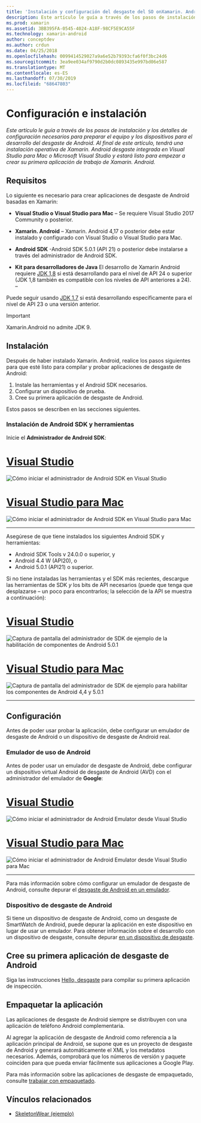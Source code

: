 ```yaml
---
title: 'Instalación y configuración del desgaste del SO onXamarin. Android '
description: Este artículo le guía a través de los pasos de instalación y los detalles de configuración necesarios para preparar el equipo y los dispositivos para el desarrollo del desgaste de Android. Al final de este artículo, tendrá una instalación operativa de Xamarin. Android desgaste integrada en Visual Studio para Mac o Microsoft Visual Studio y estará listo para empezar a crear su primera aplicación de trabajo de Xamarin. Android.
ms.prod: xamarin
ms.assetid: 3BB395FA-0545-4024-A18F-98CF5E9CA55F
ms.technology: xamarin-android
author: conceptdev
ms.author: crdun
ms.date: 04/25/2018
ms.openlocfilehash: 0099414529027a9a6e52b79393cfa6f0f3bc24d6
ms.sourcegitcommit: 3ea9ee034af9790d2b0dc0893435e997bd06e587
ms.translationtype: MT
ms.contentlocale: es-ES
ms.lasthandoff: 07/30/2019
ms.locfileid: "68647803"
---
```

# <a name="setup-and-installation"></a>Configuración e instalación

_Este artículo le guía a través de los pasos de instalación y los detalles de configuración necesarios para preparar el equipo y los dispositivos para el desarrollo del desgaste de Android. Al final de este artículo, tendrá una instalación operativa de Xamarin. Android desgaste integrada en Visual Studio para Mac o Microsoft Visual Studio y estará listo para empezar a crear su primera aplicación de trabajo de Xamarin. Android._

## <a name="requirements"></a>Requisitos

Lo siguiente es necesario para crear aplicaciones de desgaste de Android basadas en Xamarin:

-   **Visual Studio o Visual Studio para Mac** &ndash; Se requiere Visual Studio 2017 Community o posterior.

-   **Xamarin. Android** &ndash; Xamarin. Android 4,17 o posterior debe estar instalado y configurado con Visual Studio o Visual Studio para Mac.

-   **Android SDK** -Android SDK 5.0.1 (API 21) o posterior debe instalarse a través del administrador de Android SDK.

-   **Kit para desarrolladores de Java** El desarrollo de Xamarin Android requiere [JDK 1,8](https://www.oracle.com/technetwork/java/javase/downloads/jdk8-downloads-2133151.html) si está desarrollando para el nivel de API 24 o superior (JDK 1,8 también es compatible con los niveles de API anteriores a 24). &ndash;

Puede seguir usando [JDK 1,7](https://www.oracle.com/technetwork/java/javase/downloads/jdk7-downloads-1880260.html) si está desarrollando específicamente para el nivel de API 23 o una versión anterior.

> [!IMPORTANT]
> Xamarin.Android no admite JDK 9.

## <a name="installation"></a>Instalación

Después de haber instalado Xamarin. Android, realice los pasos siguientes para que esté listo para compilar y probar aplicaciones de desgaste de Android: 

1.  Instale las herramientas y el Android SDK necesarios.
2.  Configurar un dispositivo de prueba.
3.  Cree su primera aplicación de desgaste de Android.

Estos pasos se describen en las secciones siguientes.


### <a name="install-android-sdk-and-tools"></a>Instalación de Android SDK y herramientas 

Inicie el **Administrador de Android SDK**: 

# <a name="visual-studiotabwindows"></a>[Visual Studio](#tab/windows)

![Cómo iniciar el administrador de Android SDK en Visual Studio](installation-images/vs/sdk-menu.png)

# <a name="visual-studio-for-mactabmacos"></a>[Visual Studio para Mac](#tab/macos)

![Cómo iniciar el administrador de Android SDK en Visual Studio para Mac](installation-images/xs/sdk-menu.png)

-----


Asegúrese de que tiene instalados los siguientes Android SDK y herramientas:

* Android SDK Tools v 24.0.0 o superior, y
* Android 4.4 W (API20), o
* Android 5.0.1 (API21) o superior.

Si no tiene instaladas las herramientas y el SDK más recientes, descargue las herramientas de SDK *y* los bits de API necesarios (puede que tenga que desplazarse &ndash; un poco para encontrarlos; la selección de la API se muestra a continuación): 

# <a name="visual-studiotabwindows"></a>[Visual Studio](#tab/windows)

![Captura de pantalla del administrador de SDK de ejemplo de la habilitación de componentes de Android 5.0.1](installation-images/vs/sdk-select.png)

# <a name="visual-studio-for-mactabmacos"></a>[Visual Studio para Mac](#tab/macos)

![Captura de pantalla del administrador de SDK de ejemplo para habilitar los componentes de Android 4,4 y 5.0.1](installation-images/xs/sdk-select.png)

-----


## <a name="configuration"></a>Configuración

Antes de poder usar probar la aplicación, debe configurar un emulador de desgaste de Android o un dispositivo de desgaste de Android real. 


### <a name="android-wear-emulator"></a>Emulador de uso de Android

Antes de poder usar un emulador de desgaste de Android, debe configurar un dispositivo virtual Android de desgaste de Android (AVD) con el administrador del emulador de **Google**:

# <a name="visual-studiotabwindows"></a>[Visual Studio](#tab/windows)

![Cómo iniciar el administrador de Android Emulator desde Visual Studio](installation-images/vs/emulator-menu.png)

# <a name="visual-studio-for-mactabmacos"></a>[Visual Studio para Mac](#tab/macos)

![Cómo iniciar el administrador de Android Emulator desde Visual Studio para Mac](installation-images/xs/emulator-menu.png)

-----

Para más información sobre cómo configurar un emulador de desgaste de Android, consulte depurar el [desgaste de Android en un emulador](~/android/wear/deploy-test/debug-on-emulator.md).


### <a name="android-wear-device"></a>Dispositivo de desgaste de Android

Si tiene un dispositivo de desgaste de Android, como un desgaste de SmartWatch de Android, puede depurar la aplicación en este dispositivo en lugar de usar un emulador. Para obtener información sobre el desarrollo con un dispositivo de desgaste, consulte depurar [en un dispositivo de desgaste](~/android/wear/deploy-test/debug-on-device.md).


## <a name="create-your-first-android-wear-app"></a>Cree su primera aplicación de desgaste de Android

Siga las instrucciones [Hello, desgaste](~/android/wear/get-started/hello-wear.md) para compilar su primera aplicación de inspección.


## <a name="packaging-your-app"></a>Empaquetar la aplicación

Las aplicaciones de desgaste de Android siempre se distribuyen con una aplicación de teléfono Android complementaria. 

Al agregar la aplicación de desgaste de Android como referencia a la aplicación principal de Android, se supone que es un proyecto de desgaste de Android y generará automáticamente el XML y los metadatos necesarios. Además, comprobará que los números de versión y paquete coinciden para que pueda enviar fácilmente sus aplicaciones a Google Play. 

Para más información sobre las aplicaciones de desgaste de empaquetado, consulte [trabajar con empaquetado](~/android/wear/deploy-test/packaging.md).


## <a name="related-links"></a>Vínculos relacionados

- [SkeletonWear (ejemplo)](https://docs.microsoft.com/samples/xamarin/monodroid-samples/wear-skeletonwear)
